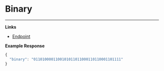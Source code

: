 # Binary
---------------------------------------

__Links__
* [Endpoint](https://some-random-api.ml/binary?text=hello)

__Example Response__ 
```js
{
  "binary": "0110100001100101011011000110110001101111"
}
```